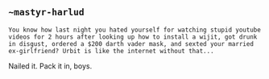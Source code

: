 ## `~mastyr-harlud`
`You know how last night you hated yourself for watching stupid youtube videos for 2 hours after looking up how to install a wijit, got drunk in disgust, ordered a $200 darth vader mask, and sexted your married ex-girlfriend? Urbit is like the internet without that...`

Nailed it. Pack it in, boys. 